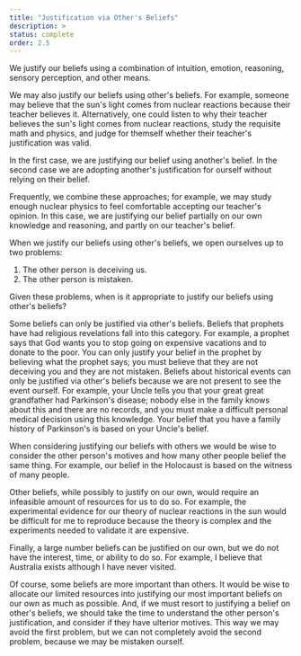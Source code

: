 ```yaml
---
title: "Justification via Other's Beliefs"
description: >
status: complete
order: 2.5
---
```


We justify our beliefs using a combination of intuition, emotion, reasoning, sensory perception, and other means.

We may also justify our beliefs using other's beliefs.  For example, someone may believe that the sun's light comes from nuclear reactions because their teacher believes it.  Alternatively, one could listen to why their teacher believes the sun's light comes from nuclear reactions, study the requisite math and physics, and judge for themself whether their teacher's justification was valid.

In the first case, we are justifying our belief using another's belief.  In the second case we are adopting another's justification for ourself without relying on their belief.

Frequently, we combine these approaches; for example, we may study enough nuclear physics to feel comfortable accepting our teacher's opinion.  In this case, we are justifying our belief partially on our own knowledge and reasoning, and partly on our teacher's belief.

When we justify our beliefs using other's beliefs, we open ourselves up to two problems:

1. The other person is deceiving us.
2. The other person is mistaken.

Given these problems, when is it appropriate to justify our beliefs using other's beliefs?

Some beliefs can only be justified via other's beliefs.  Beliefs that prophets have had religious revelations fall into this category.  For example, a prophet says that God wants you to stop going on expensive vacations and to donate to the poor.  You can only justify your belief in the prophet by believing what the prophet says; you must believe that they are not deceiving you and they are not mistaken.  Beliefs about historical events can only be justified via other's beliefs because we are not present to see the event ourself.  For example, your Uncle tells you that your great great grandfather had Parkinson's disease; nobody else in the family knows about this and there are no records, and you must make a difficult personal medical decision using this knowledge.  Your belief that you have a family history of Parkinson's is based on your Uncle's belief.

When considering justifying our beliefs with others we would be wise to consider the other person's motives and how many other people belief the same thing.  For example, our belief in the Holocaust is based on the witness of many people.

Other beliefs, while possibly to justify on our own, would require an infeasible amount of resources for us to do so.  For example, the experimental evidence for our theory of nuclear reactions in the sun would be difficult for me to reproduce because the theory is complex and the experiments needed to validate it are expensive.

Finally, a large number beliefs can be justified on our own, but we do not have the interest, time, or ability to do so.  For example, I believe that Australia exists although I have never visited.

Of course, some beliefs are more important than others.  It would be wise to allocate our limited resources into justifying our most important beliefs on our own as much as possible.  And, if we must resort to justifying a belief on other's beliefs, we should take the time to understand the other person's justification, and consider if they have ulterior motives.  This way we may avoid the first problem, but we can not completely avoid the second problem, because we may be mistaken ourself.
